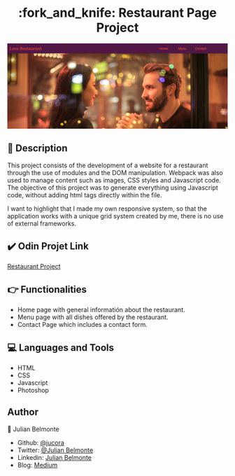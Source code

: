 <h1 align="center">:fork_and_knife: Restaurant Page Project</h1>

<p align="center">
  <img src="src/images/restaurant.png">
</p>

## :pencil: Description

This project consists of the development of a website for a restaurant through the use of modules and the DOM manipulation. Webpack was also used to manage content such as images, CSS styles and Javascript code. The objective of this project was to generate everything using Javascript code, without adding html tags directly within the file.

I want to highlight that I made my own responsive system, so that the application works with a unique grid system created by me, there is no use of external frameworks.

## :heavy_check_mark: Odin Projet Link

[Restaurant Project](https://www.theodinproject.com/courses/javascript/lessons/restaurant-page)

## :point_right: Functionalities

- Home page with general informatión about the restaurant.
- Menu page with all dishes offered by the restaurant.
- Contact Page which includes a contact form.

## :computer: Languages and Tools

- HTML
- CSS
- Javascript
- Photoshop

## Author

:man: Julian Belmonte

- Github: [@jucora](https://github.com/jucora)
- Twitter: [@Julian Belmonte](twitter.com/JulianBelmonte)
- Linkedin: [Julian Belmonte](linkedin.com/in/julianbel)
- Blog: [Medium](https://medium.com/@artjulius)
